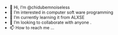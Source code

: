 - 👋 Hi, I’m @chidubemnoiseless
- 👀 I’m interested in computer soft ware programming 
- 🌱 I’m currently learning it from ALXSE
- 💞️ I’m looking to collaborate with anyone .
- 📫 How to reach me ...

<!---
chidubemnoiseless/chidubemnoiseless is a ✨ special ✨ repository because its `README.md` (this file) appears on your GitHub profile.
You can click the Preview link to take a look at your changes.
--->
